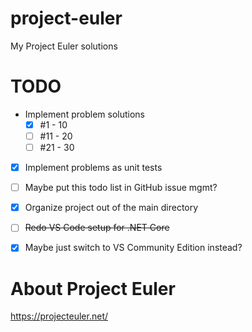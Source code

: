 # project-euler
My Project Euler solutions

# TODO
- Implement problem solutions
    - [x] #1 - 10
    - [ ] #11 - 20
    - [ ] #21 - 30
- [x] Implement problems as unit tests
- [ ] Maybe put this todo list in GitHub issue mgmt?
- [x] Organize project out of the main directory
- [ ] ~~Redo VS Code setup for .NET Core~~
- [x] Maybe just switch to VS Community Edition instead?


# About Project Euler

https://projecteuler.net/
